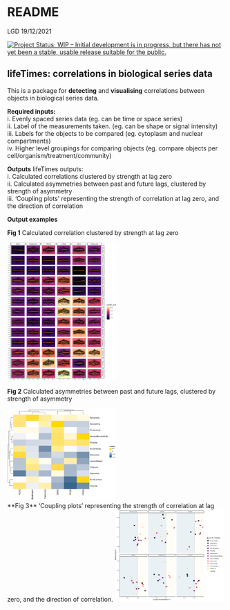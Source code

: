 README
================
LGD
19/12/2021

[![Project Status: WIP – Initial development is in progress, but there
has not yet been a stable, usable release suitable for the
public.](https://www.repostatus.org/badges/latest/wip.svg)](https://www.repostatus.org/#wip)

## lifeTimes: correlations in biological series data

This is a package for **detecting** and **visualising** correlations
between objects in biological series data.

**Required inputs:**  
i. Evenly spaced series data (eg. can be time or space series)  
ii. Label of the measurements taken. (eg. can be shape or signal
intensity)  
iii. Labels for the objects to be compared (eg. cytoplasm and nuclear
compartments)  
iv. Higher level groupings for comparing objects (eg. compare objects
per cell/organism/treatment/community)  

**Outputs** lifeTimes outputs:  
i. Calculated correlations clustered by strength at lag zero  
ii. Calculated asymmetries between past and future lags, clustered by
strength of asymmetry  
iii. ‘Coupling plots’ representing the strength of correlation at lag
zero, and the direction of correlation  

**Output examples**  

**Fig 1** Calculated correlation clustered by strength at lag zero  
  
<img src="README_figs/README-clusteredCorrelations.png" style="width:50.0%" alt="an image caption Source: Ultimate Funny Dog Videos Compilation 2013." />

**Fig 2** Calculated asymmetries between past and future lags, clustered
by strength of asymmetry  
  
<img src="README_figs/README-clusteredCorrelationLags.png" style="width:50.0%" alt="an image caption Source: Ultimate Funny Dog Videos Compilation 2013." />
<br> **Fig 3** ‘Coupling plots’ representing the strength of correlation
at lag zero, and the direction of correlation.  
  
<img src="README_figs/README-couplingPlot.png" style="width:50.0%" alt="an image caption Source: Ultimate Funny Dog Videos Compilation 2013." />
